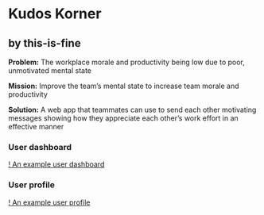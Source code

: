 # Kudos Korner

## by this-is-fine

**Problem:** The workplace morale and productivity being low due to poor, unmotivated mental state

**Mission:** Improve the team’s mental state to increase team morale and productivity

**Solution:** A web app that teammates can use to send each other motivating messages showing how they appreciate each other’s work effort in an effective manner

### User dashboard
[! An example user dashboard](/tif/static/media/kudos_korner_dashboard.png?raw=true)

### User profile
[! An example user profile](/tif/static/media/kudos_korner_profile.png?raw=true)


